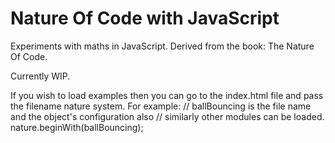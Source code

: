 # Nature Of Code with JavaScript
Experiments with maths in JavaScript. Derived from the book: The Nature Of Code.

Currently WIP.

If you wish to load examples then you can go to the index.html file and pass the filename nature system.
For example:
    // ballBouncing is the file name and the object's configuration also
    // similarly other modules can be loaded.
    nature.beginWith(ballBouncing);
